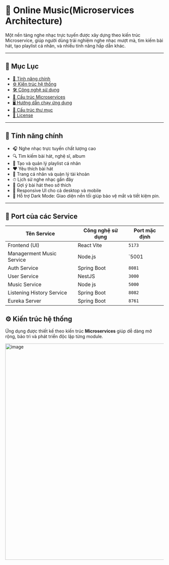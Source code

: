 # 🎵 Online Music(Microservices Architecture)

Một nền tảng nghe nhạc trực tuyến được xây dựng theo kiến trúc Microservice, giúp người dùng trải nghiệm nghe nhạc mượt mà, tìm kiếm bài hát, tạo playlist cá nhân, và nhiều tính năng hấp dẫn khác.

---

## 📌 Mục Lục

- [🚀 Tính năng chính](#-tính-năng-chính)
- [⚙️ Kiến trúc hệ thống](#️-kiến-trúc-hệ-thống)
- [🛠️ Công nghệ sử dụng](#️-công-nghệ-sử-dụng)
- [🧩 Cấu trúc Microservices](#-cấu-trúc-microservices)
- [🖥️ Hướng dẫn chạy ứng dụng](#️-hướng-dẫn-chạy-ứng-dụng)
- [📁 Cấu trúc thư mục](#-cấu-trúc-thư-mục)
- [📜 License](#-license)

---

## 🚀 Tính năng chính

- 🎧 Nghe nhạc trực tuyến chất lượng cao
- 🔍 Tìm kiếm bài hát, nghệ sĩ, album
- 📂 Tạo và quản lý playlist cá nhân
- ❤️ Yêu thích bài hát
- 🧑 Trang cá nhân và quản lý tài khoản
- ⏱ Lịch sử nghe nhạc gần đây
- 🧠 Gợi ý bài hát theo sở thích
- 📱 Responsive UI cho cả desktop và mobile
- 🌙 Hỗ trợ Dark Mode: Giao diện nền tối giúp bảo vệ mắt và tiết kiệm pin.

---

  ## 🔌 Port của các Service

| Tên Service           | Công nghệ sử dụng | Port mặc định |
|-----------------------|-------------------|---------------|
| Frontend (UI)         | React Vite        | `5173`        |
| Managerment Music Service | Node.js | `5001 |
| Auth Service          | Spring Boot       | `8081`        |
| User Service          | NestJS            | `3000`        |
| Music Service         | Node js           | `5000`        |
| Listening History Service| Spring Boot    | `8082`        |
| Eureka Server         |    Spring Boot    | `8761`        |
## ⚙️ Kiến trúc hệ thống

Ứng dụng được thiết kế theo kiến trúc **Microservices** giúp dễ dàng mở rộng, bảo trì và phát triển độc lập từng module.

<img width="600" height="685" alt="image" src="https://github.com/user-attachments/assets/dc5b07a5-b152-459e-828a-79595a778d80" />
